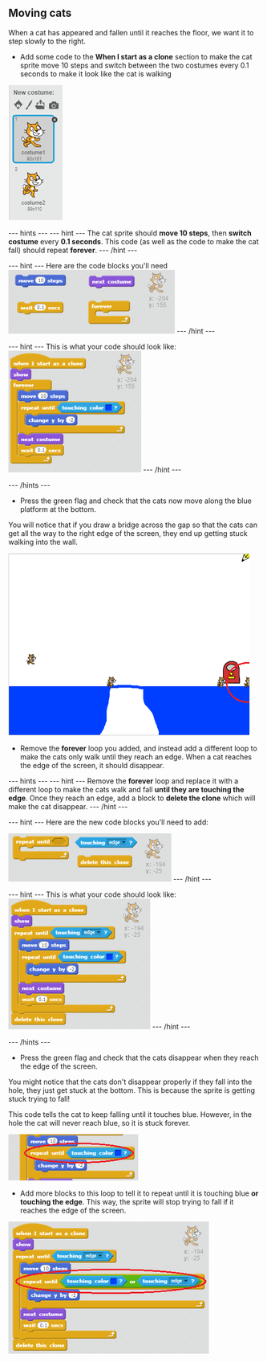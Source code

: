 ## Moving cats

When a cat has appeared and fallen until it reaches the floor, we want it to step slowly to the right.

+ Add some code to the **When I start as a clone** section to make the cat sprite move 10 steps and switch between the two costumes every 0.1 seconds to make it look like the cat is walking

![Two costumes](images/two-costumes.png)

--- hints ---
--- hint ---
The cat sprite should **move 10 steps**, then **switch costume** every **0.1 seconds**. This code (as well as the code to make the cat fall) should repeat **forever**.
--- /hint ---

--- hint ---
Here are the code blocks you'll need
![Moving cat hint](images/moving-cat-hint.png)
--- /hint ---

--- hint ---
This is what your code should look like:
![Moving cat hint](images/moving-cat-solution.png)
--- /hint ---

--- /hints ---

+ Press the green flag and check that the cats now move along the blue platform at the bottom.

You will notice that if you draw a bridge across the gap so that the cats can get all the way to the right edge of the screen, they end up getting stuck walking into the wall.

![Flailing cats at the edge](images/flailing-at-edge.png)

+ Remove the **forever** loop you added, and instead add a different loop to make the cats only walk until they reach an edge. When a cat reaches the edge of the screen, it should disappear.

--- hints ---
--- hint ---
Remove the **forever** loop and replace it with a different loop to make the cats walk and fall **until they are touching the edge**. Once they reach an edge, add a block to **delete the clone** which will make the cat disappear.
--- /hint ---

--- hint ---
Here are the new code blocks you'll need to add:

![Disappear at edge hint](images/disappear-at-edge-hint.png)
--- /hint ---

--- hint ---
This is what your code should look like:
![Disappear at edge solution](images/disappear-at-edge-solution.png)
--- /hint ---

--- /hints ---

+ Press the green flag and check that the cats disappear when they reach the edge of the screen.

You might notice that the cats don't disappear properly if they fall into the hole, they just get stuck at the bottom. This is because the sprite is getting stuck trying to fall!

This code tells the cat to keep falling until it touches blue. However, in the hole the cat will never reach blue, so it is stuck forever.

![Cats get stuck](images/cats-get-stuck.png)

+ Add more blocks to this loop to tell it to repeat until it is touching blue **or touching the edge**. This way, the sprite will stop trying to fall if it reaches the edge of the screen.

![Cats disappear properly at the bottom](images/disappear-at-bottom.png)
